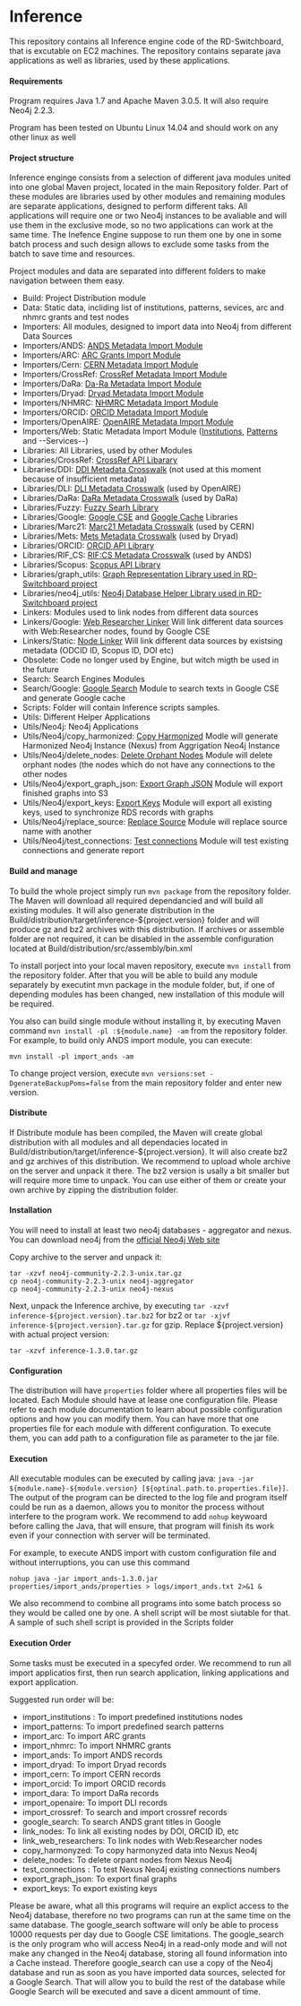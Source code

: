 # Inference

This repository contains all Inference engine code of the RD-Switchboard, that is excutable on EC2 machines. 
The repository contains separate java applications as well as libraries, used by these applications. 

#### Requirements

Program requires Java 1.7 and Apache Maven 3.0.5. It will also require Neo4j 2.2.3.

Program has been tested on Ubuntu Linux 14.04 and should work on any other linux as well


#### Project structure

Inference enginge consists from a selection of different java modules united into one global Maven project, 
located in the main Repository folder. Part of these modules are libraries used by other modules and remaining 
modules are separate applications, designed to perform different taks. All applications will require one or two 
Neo4j instances to be avaliable and will use them in the exclusive mode, so no two applications can work at the 
same time. The Inefence Engine suppose to run them one by one in some batch process and such design allows 
to exclude some tasks from the batch to save time and resources.

Project modules and data are separated into different folders to make navigation between them easy.

* Build: Project Distribution module
* Data: Static data, incliding list of institutions, patterns, sevices, arc and nhmrc grants and test nodes
* Importers: All modules, designed to import data into Neo4j from different Data Sources 
* Importers/ANDS: [ANDS Metadata Import Module](https://github.com/rd-switchboard/Inference/tree/master/Importers/ANDS/import_ands)
* Importers/ARC: [ARC Grants Import Module](https://github.com/rd-switchboard/Inference/tree/master/Importers/ARC/import_arc)
* Importers/Cern: [CERN Metadata Import Module](https://github.com/rd-switchboard/Inference/tree/master/Importers/Cern/import_cern)
* Importers/CrossRef: [CrossRef Metadata Import Module](https://github.com/rd-switchboard/Inference/tree/master/Importers/CrossRef/import_crossref)
* Importers/DaRa: [Da-Ra Metadata Import Module](https://github.com/rd-switchboard/Inference/tree/master/Importers/DaRa/import_dara)
* Importers/Dryad: [Dryad Metadata Import Module](https://github.com/rd-switchboard/Inference/tree/master/Importers/Dryad/import_dryad)
* Importers/NHMRC: [NHMRC Metadata Import Module](https://github.com/rd-switchboard/Inference/tree/master/Importers/NHMRC/import_nhmrc)
* Importers/ORCID: [ORCID Metadata Import Module](https://github.com/rd-switchboard/Inference/tree/master/Importers/ORCID/import_orcid)
* Importers/OpenAIRE: [OpenAIRE Metadata Import Module](https://github.com/rd-switchboard/Inference/tree/master/Importers/OpenAIRE/import_openaire)
* Importers/Web: Static Metadata Import Module ([Institutions](https://github.com/rd-switchboard/Inference/tree/master/Importers/Web/import_institutions), [Patterns](https://github.com/rd-switchboard/Inference/tree/master/Importers/Web/import_patterns) and --Services--)
* Libraries: All Libraries, used by other Modules
* Libraries/CrossRef: [CrossRef API Libarary](https://github.com/rd-switchboard/Inference/tree/master/Libraries/CrossRef/crossref_utils)
* Libraries/DDI: [DDI Metadata Crosswalk](https://github.com/rd-switchboard/Inference/tree/master/Libraries/DDI/crosswalk_ddi) (not used at this moment because of insufficient metadata)
* Libraries/DLI: [DLI Metadata Crosswalk](https://github.com/rd-switchboard/Inference/tree/master/Libraries/DLI/crosswalk_dli) (used by OpenAIRE)
* Libraries/DaRa: [DaRa Metadata Crosswalk](https://github.com/rd-switchboard/Inference/tree/master/Libraries/DaRa/crosswalk_dara) (used by DaRa)
* Libraries/Fuzzy: [Fuzzy Searh Library](https://github.com/rd-switchboard/Inference/tree/master/Libraries/Fuzzy/fuzzy_search)
* Libraries/Google: [Google CSE](https://github.com/rd-switchboard/Inference/tree/master/Libraries/Google/google_cse) and [Google Cache](https://github.com/rd-switchboard/Inference/tree/master/Libraries/Google/google_cache) Libraries
* Libraries/Marc21: [Marc21 Metadata Crosswalk](https://github.com/rd-switchboard/Inference/tree/master/Libraries/Marc21/crosswalk_marc21) (used by CERN)
* Libraries/Mets: [Mets Metadata Crosswalk](https://github.com/rd-switchboard/Inference/tree/master/Libraries/Mets/crosswalk_mets) (used by Dryad)
* Libraries/ORCID: [ORCID API Library](https://github.com/rd-switchboard/Inference/tree/master/Libraries/ORCID/orcid_utils)
* Libraries/RIF_CS: [RIF:CS Metadata Crosswalk](https://github.com/rd-switchboard/Inference/tree/master/Libraries/RIF_CS/crosswalk_rif_cs) (used by ANDS)
* Libraries/Scopus: [Scopus API Library](https://github.com/rd-switchboard/Inference/tree/master/Libraries/Scopus/scopus_utils)
* Libraries/graph_utils: [Graph Representation Library used in RD-Switchboard project](https://github.com/rd-switchboard/Inference/tree/master/Libraries/graph_utils)
* Libraries/neo4j_utils: [Neo4j Database Helper Library used in RD-Switchboard project](https://github.com/rd-switchboard/Inference/tree/master/Libraries/neo4j_utils)
* Linkers: Modules used to link nodes from different data sources
* Linkers/Google: [Web Researcher Linker](https://github.com/rd-switchboard/Inference/tree/master/Linkers/Google/link_web_researchers) Will link different data sources with Web:Researcher nodes, found by Google CSE
* Linkers/Static: [Node Linker](https://github.com/rd-switchboard/Inference/tree/master/Linkers/Static/link_nodes) Will link different data sources by existsing metadata (ODCID ID, Scopus ID, DOI etc)
* Obsolete: Code no longer used by Engine, but witch migth be used in the future
* Search: Search Engines Modules
* Search/Google: [Google Search](https://github.com/rd-switchboard/Inference/tree/master/Search/Google/google_search) Module to search texts in Google CSE and generate Google cache
* Scripts: Folder will contain Inference scripts samples.
* Utils: Different Helper Applications
* Utils/Neo4j: Neo4j Applications
* Utils/Neo4j/copy_harmonized: [Copy Harmonized](https://github.com/rd-switchboard/Inference/tree/master/Utils/Neo4j/copy_harmonyzed) Modle will generate Harmonized Neo4j Instance (Nexus) from Aggrigation Neo4j Instance
* Utils/Neo4j/delete_nodes: [Delete Orphant Nodes](https://github.com/rd-switchboard/Inference/tree/master/Utils/Neo4j/delete_nodes) Module will delete orphant nodes (the nodes which do not have any connections to the other nodes
* Utils/Neo4j/export_graph_json: [Export Graph JSON](https://github.com/rd-switchboard/Inference/tree/master/Utils/Neo4j/export_graph_json) Module will export finished graphs into S3
* Utils/Neo4j/export_keys: [Export Keys](https://github.com/rd-switchboard/Inference/tree/master/Utils/Neo4j/export_keys) Module will export all existing keys, used to synchronize RDS records with graphs
* Utils/Neo4j/replace_source: [Replace Source](https://github.com/rd-switchboard/Inference/tree/master/Utils/Neo4j/replace_source) Module will replace source name with another
* Utils/Neo4j/test_connections: [Test connections](https://github.com/rd-switchboard/Inference/tree/master/Utils/Neo4j/test_connections) Module will test existing connections and generate report



#### Build and manage

To build the whole project simply run `mvn package` from the repository folder. The Maven will download all required dependancied and will build all existing modules. It will also generate distribution in the Build/distribution/target/inference-${project.version} folder and will produce gz and bz2 archives with this distribution. If archives or assemble folder are not required, it can be disabled in the assemble configuration located at Build/distribution/src/assembly/bin.xml

To install porject into your local maven repository, execute `mvn install` from the repository folder. After that you will be able to build any module separately by executint mvn package in the module folder, but, if one of depending modules has been changed, new installation of this module will be required.

You also can build single module without installing it, by executing Maven command `mvn install -pl :${module.name} -am` from the repository folder. For example, to build only ANDS import module, you can execute:

```
mvn install -pl import_ands -am
```

To change project version, execute `mvn versions:set -DgenerateBackupPoms=false` from the main repository folder and enter new version.

#### Distribute

If Distribute module has been compiled, the Maven will create global distribution with all modules and all dependacies located in Build/distribution/target/inference-${project.version}. It will also create bz2 and gz archives of this distribution. We recommend to upload whole archive on the server and unpack it there. The bz2 version is usally a bit smaller but will require more time to unpack. You can use either of them or create your own archive by zipping the distribution folder. 

#### Installation

You will need to install at least two neo4j databases - aggregator and nexus. You can download neo4j from the [official Neo4j Web site](http://neo4j.com/artifact.php?name=neo4j-community-2.2.3-unix.tar.gz)

Copy archive to the server and unpack it:

```
tar -xzvf neo4j-community-2.2.3-unix.tar.gz
cp neo4j-community-2.2.3-unix neo4j-aggregator
cp neo4j-community-2.2.3-unix neo4j-nexus
```

Next, unpack the Inference archive, by executing `tar -xzvf inference-${project.version}.tar.bz2` for bz2 or `tar -xjvf inference-${project.version}.tar.gz` for gzip. Replace ${project.version} with actual project version:

```
tar -xzvf inference-1.3.0.tar.gz
```

#### Configuration

The distribution will have `properties` folder where all properties files will be located. Each Module should have at lease one configuration file. Please refer to each module documentation to learn about possible configuration options and how you can modify them. You can have more that one properties file for each module with different configuration. To execute them, you can add path to a configuration file as parameter to the jar file.

#### Execution

All executable modules can be executed by calling java: `java -jar ${module.name}-${module.version} [${optinal.path.to.properties.file}]`. The output of the program can be directed to the log file and program itself could be run as a daemon, allows you to monitor the process without interfere to the program work. We recommend to add `nohup` keywoard before calling the Java, that will ensure, that program will finish its work even if your connection with server will be terminated. 

For example, to execute ANDS import with custom configuration file and without interruptions, you can use this command 

```
nohup java -jar import_ands-1.3.0.jar properties/import_ands/properties > logs/import_ands.txt 2>&1 &
``` 

We also recommend to combine all programs into some batch process so they would be called one by one. A shell script will be most siutable for that. A sample of such shell script is provided in the Scripts folder

#### Execution Order

Some tasks must be executed in a specyfed order. We recommend to run all import applicatios first, then run search application, linking applications and export application.

Suggested run order will be:

* import_institutions : To import predefined institutions nodes
* import_patterns: To import predefined search patterns
* import_arc: To import ARC grants
* import_nhmrc: To import NHMRC grants
* import_ands: To import ANDS records
* import_dryad: To import Dryad records
* import_cern: To import CERN records
* import_orcid: To import ORCID records
* import_dara: To import DaRa records
* import_openaire: To import DLI records
* import_crossref: To search and import crossref records
* google_search: To search ANDS grant titles in Google
* link_nodes: To link all existing nodes by DOI, ORCID ID, etc
* link_web_researchers: To link nodes with Web:Researcher nodes
* copy_harmonyzed: To copy harmonyzed data into Nexus Neo4j
* delete_nodes: To delete orpant nodes from Nexus Neo4j
* test_connections : To test Nexus Neo4j existing connections numbers
* export_graph_json: To export final graphs
* export_keys: To export existing keys

Please be aware, what all this programs will require an explict access to the Neo4j database, therefore no two programs can run at the same time on the same database. The google_search software will only be able to process 10000 requests per day due to Google CSE limitations. The google_search is the only program who will access Neo4j in a read-only mode and will not make any changed in the Neo4j database, storing all found information into a Cache instead. Therefore google_search can use a copy of the Neo4j database and run as soon as you have imported data sources, selected for a Google Search. That will allow you to build the rest of the database while Google Search will be executed and save a dicent ammount of time. 




